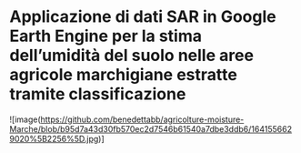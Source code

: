 # Applicazione di dati SAR in Google Earth Engine per la stima dell’umidità del suolo nelle aree agricole marchigiane estratte tramite classificazione


![image(https://github.com/benedettabb/agricolture-moisture-Marche/blob/b95d7a43d30fb570ec2d7546b61540a7dbe3ddb6/1641556629020%5B2256%5D.jpg)]

